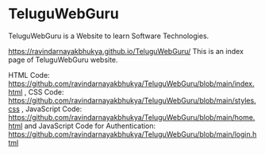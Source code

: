 # TeluguWebGuru
TeluguWebGuru is a Website to learn Software Technologies.


https://ravindarnayakbhukya.github.io/TeluguWebGuru/
This is an index page of TeluguWebGuru website.

HTML Code: https://github.com/ravindarnayakbhukya/TeluguWebGuru/blob/main/index.html , 
CSS Code: https://github.com/ravindarnayakbhukya/TeluguWebGuru/blob/main/styles.css , 
JavaScript Code: https://github.com/ravindarnayakbhukya/TeluguWebGuru/blob/main/home.html and 
JavaScript Code for Authentication: https://github.com/ravindarnayakbhukya/TeluguWebGuru/blob/main/login.html
